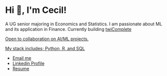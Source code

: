 <h1>Hi 👋, I'm Cecil! </h1> 
<p>A UG senior majoring in Economics and Statistics. I am passionate about ML and its application in Finance. Currently building <a href="https://github.com/kcnewman/twiComplete" target="_newtab">twiComplete</p>
<p>Open to collaboration on AI/ML projects.</p>
<p>My stack includes; Python, R, and SQL</a></p>
<p>
<ul>
    <li> <a href="mailto:newmankelvin14@gmail.com" target="_newtab"> Email me </a> </li>
    <li> <a href="https://linkedin.com/in/kelvin-newman-09b961255" target="blank"> Linkedin Profile </a> </li>
    <li> <a href="https://drive.google.com/file/d/1XjYYb2jBBoz4nP85tiivNNN0VziOIiA2/view?usp=sharing"> Resume </a></li>
</ul>
</p>

